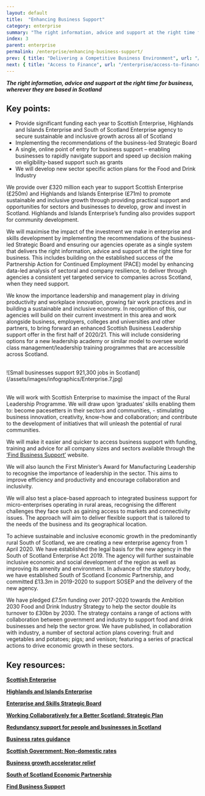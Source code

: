 ```yaml
---
layout: default
title:  "Enhancing Business Support"
category: enterprise
summary: "The right information, advice and support at the right time for business, wherever they are based in Scotland"
index: 3
parent: enterprise
permalink: /enterprise/enhancing-business-support/
prev: { title: "Delivering a Competitive Business Environment", url: "/enterprise/competitive-business-environment/" }
next: { title: "Access to Finance", url: "/enterprise/access-to-finance/" }
---
```

***The right information, advice and support at the right time for business, wherever they are based in Scotland***

## Key points:

- Provide significant funding each year to Scottish Enterprise, Highlands and Islands Enterprise and South of Scotland Enterprise agency to secure sustainable and inclusive growth across all of Scotland
- Implementing the recommendations of the business-led Strategic Board
- A single, online point of entry for business support – enabling businesses to rapidly navigate support and speed up decision making on eligibility-based support such as grants
- We will develop new sector specific action plans for the Food and Drink Industry

We provide over £320 million each year to support Scottish Enterprise (£250m) and Highlands and Islands Enterprise (£71m) to promote sustainable and inclusive growth through providing practical support and opportunities for sectors and businesses to develop, grow and invest in Scotland.  Highlands and Islands Enterprise’s funding also provides support for community development.    
 
We will maximise the impact of the investment we make in enterprise and skills development by implementing the recommendations of the business-led Strategic Board and ensuring our agencies operate as a single system that delivers the right information, advice and support at the right time for business. This includes building on the established success of the Partnership Action for Continued Employment (PACE) model by enhancing data-led analysis of sectoral and company resilience, to deliver through agencies a consistent yet targeted service to companies across Scotland, when they need support.  

We know the importance leadership and management play in driving productivity and workplace innovation, growing fair work practices and in building a sustainable and inclusive economy. In recognition of this, our agencies will build on their current investment in this area and work alongside business, employers, colleges and universities and other partners, to bring forward an enhanced Scottish Business Leadership support offer in the first half of 2020/21.  This will include considering options for a new leadership academy or similar model to oversee world class management/leadership training programmes that are accessible across Scotland.  

<br>
![Small businesses support 921,300 jobs in Scotland](/assets/images/infographics/Enterprise.7.jpg)
<br><br>

We will work with Scottish Enterprise to maximise the impact of the Rural Leadership Programme.  We will draw upon ‘graduates’ skills enabling them to: become pacesetters in their sectors and communities, - stimulating business innovation, creativity, know-how and collaboration; and contribute to the development of initiatives that will unleash the potential of rural communities.  

We will make it easier and quicker to access business support with funding, training and advice for all company sizes and sectors available through the [‘Find Business Support’](https://www.findbusinesssupport.gov.scot/) website.    

We will also launch the First Minister’s Award for Manufacturing Leadership to recognise the importance of leadership in the sector. This aims to improve efficiency and productivity and encourage collaboration and inclusivity.  

We will also test a place-based approach to integrated business support for micro-enterprises operating in rural areas, recognising the different challenges they face such as gaining access to markets and connectivity issues.   The approach will aim to deliver flexible support that is tailored to the needs of the business and its geographical location.  

To achieve sustainable and inclusive economic growth in the predominantly rural South of Scotland, we are creating a new enterprise agency from 1 April 2020.  We have established the legal basis for the new agency in the South of Scotland Enterprise Act 2019.  The agency will further sustainable inclusive economic and social development of the region as well as improving its amenity and environment.  In advance of the statutory body, we have established South of Scotland Economic Partnership, and committed £13.3m in 2019-2020 to support SOSEP and the delivery of the new agency.  

We have pledged £7.5m funding over 2017-2020 towards the Ambition 2030 Food and Drink Industry Strategy to help the sector double its turnover to £30bn by 2030. The strategy contains a range of actions with collaboration between government and industry to support food and drink businesses and help the sector grow. We have published, in collaboration with industry, a number of sectoral action plans covering: fruit and vegetables and potatoes; pigs; and venison; featuring a series of practical actions to drive economic growth in these sectors.  

## Key resources:

**[Scottish Enterprise](https://www.scottish-enterprise.com/)**

**[Highlands and Islands Enterprise](http://www.hie.co.uk/)**

**[Enterprise and Skills Strategic Board](https://www.gov.scot/groups/enterprise-and-skills-strategic-board/)**

**[Working Collaboratively for a Better Scotland: Strategic Plan](https://www.gov.scot/Resource/0054/00542105.pdf)**

**[Redundancy support for people and businesses in Scotland](https://www.skillsdevelopmentscotland.co.uk/what-we-do/employability-skills/partnership-action-for-continuing-employment-pace/)**

**[Business rates guidance](https://www.mygov.scot/business-rates-guidance/)**

**[Scottish Government: Non-domestic rates](https://www.gov.scot/policies/local-government/non-domestic-rates/)**

**[Business growth accelerator relief](https://www.mygov.scot/business-rates-relief/business-growth-accelerator-relief/)**

**[South of Scotland Economic Partnership](https://www.sosep.co.uk/)**

**[Find Business Support](https://findbusinesssupport.gov.scot/browse-support#!Products=/a-to-z/show+25/page+1)**